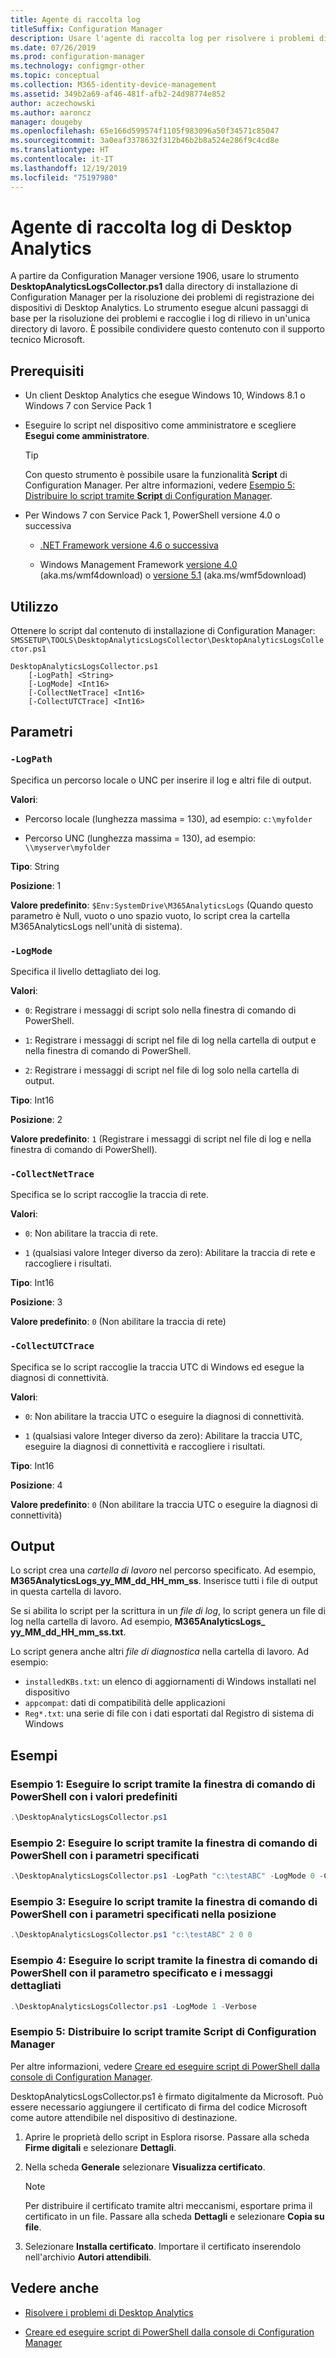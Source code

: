 ```yaml
---
title: Agente di raccolta log
titleSuffix: Configuration Manager
description: Usare l'agente di raccolta log per risolvere i problemi di Desktop Analytics
ms.date: 07/26/2019
ms.prod: configuration-manager
ms.technology: configmgr-other
ms.topic: conceptual
ms.collection: M365-identity-device-management
ms.assetid: 349b2a69-af46-481f-afb2-24d98774e852
author: aczechowski
ms.author: aaroncz
manager: dougeby
ms.openlocfilehash: 65e166d599574f1105f983096a50f34571c85047
ms.sourcegitcommit: 3a0eaf3378632f312b46b2b8a524e286f9c4cd8e
ms.translationtype: HT
ms.contentlocale: it-IT
ms.lasthandoff: 12/19/2019
ms.locfileid: "75197980"
---
```

# <a name="desktop-analytics-log-collector"></a>Agente di raccolta log di Desktop Analytics

A partire da Configuration Manager versione 1906, usare lo strumento **DesktopAnalyticsLogsCollector.ps1** dalla directory di installazione di Configuration Manager per la risoluzione dei problemi di registrazione dei dispositivi di Desktop Analytics. Lo strumento esegue alcuni passaggi di base per la risoluzione dei problemi e raccoglie i log di rilievo in un'unica directory di lavoro. È possibile condividere questo contenuto con il supporto tecnico Microsoft.


## <a name="prerequisites"></a>Prerequisiti

- Un client Desktop Analytics che esegue Windows 10, Windows 8.1 o Windows 7 con Service Pack 1

- Eseguire lo script nel dispositivo come amministratore e scegliere **Esegui come amministratore**.

    > [!Tip]
    > Con questo strumento è possibile usare la funzionalità **Script** di Configuration Manager. Per altre informazioni, vedere [Esempio 5: Distribuire lo script tramite **Script** di Configuration Manager](#bkmk_ex5).

- Per Windows 7 con Service Pack 1, PowerShell versione 4.0 o successiva
    - [.NET Framework versione 4.6 o successiva](https://dotnet.microsoft.com/download/dotnet-framework)

    - Windows Management Framework [versione 4.0](https://support.microsoft.com/help/2819745) (aka.ms/wmf4download) o [versione 5.1](https://www.microsoft.com/download/details.aspx?id=54616) (aka.ms/wmf5download)

## <a name="usage"></a>Utilizzo

Ottenere lo script dal contenuto di installazione di Configuration Manager: `SMSSETUP\TOOLS\DesktopAnalyticsLogsCollector\DesktopAnalyticsLogsCollector.ps1`

``` Syntax
DesktopAnalyticsLogsCollector.ps1
    [-LogPath] <String>
    [-LogMode] <Int16>
    [-CollectNetTrace] <Int16>
    [-CollectUTCTrace] <Int16>
```

## <a name="parameters"></a>Parametri

### `-LogPath`

Specifica un percorso locale o UNC per inserire il log e altri file di output.

**Valori**:

- Percorso locale (lunghezza massima = 130), ad esempio: `c:\myfolder`

- Percorso UNC (lunghezza massima = 130), ad esempio: `\\myserver\myfolder`

**Tipo**: String

**Posizione**: 1

**Valore predefinito**: `$Env:SystemDrive\M365AnalyticsLogs` (Quando questo parametro è Null, vuoto o uno spazio vuoto, lo script crea la cartella M365AnalyticsLogs nell'unità di sistema).

### `-LogMode`

Specifica il livello dettagliato dei log.

**Valori**:

- `0`: Registrare i messaggi di script solo nella finestra di comando di PowerShell.

- `1`: Registrare i messaggi di script nel file di log nella cartella di output e nella finestra di comando di PowerShell.

- `2`: Registrare i messaggi di script nel file di log solo nella cartella di output.

**Tipo**: Int16

**Posizione**: 2

**Valore predefinito**: `1` (Registrare i messaggi di script nel file di log e nella finestra di comando di PowerShell).

### `-CollectNetTrace`

Specifica se lo script raccoglie la traccia di rete.

**Valori**:

- `0`: Non abilitare la traccia di rete.

- `1` (qualsiasi valore Integer diverso da zero): Abilitare la traccia di rete e raccogliere i risultati.

**Tipo**: Int16

**Posizione**: 3

**Valore predefinito**: `0` (Non abilitare la traccia di rete)

### `-CollectUTCTrace`

Specifica se lo script raccoglie la traccia UTC di Windows ed esegue la diagnosi di connettività.

**Valori**:

- `0`: Non abilitare la traccia UTC o eseguire la diagnosi di connettività.

- `1` (qualsiasi valore Integer diverso da zero): Abilitare la traccia UTC, eseguire la diagnosi di connettività e raccogliere i risultati.

**Tipo**: Int16

**Posizione**: 4

**Valore predefinito**: `0` (Non abilitare la traccia UTC o eseguire la diagnosi di connettività)


## <a name="output"></a>Output

Lo script crea una *cartella di lavoro* nel percorso specificato. Ad esempio, **M365AnalyticsLogs_yy_MM_dd_HH_mm_ss**. Inserisce tutti i file di output in questa cartella di lavoro.

Se si abilita lo script per la scrittura in un *file di log*, lo script genera un file di log nella cartella di lavoro. Ad esempio, **M365AnalyticsLogs_ yy_MM_dd_HH_mm_ss.txt**.

Lo script genera anche altri *file di diagnostica* nella cartella di lavoro. Ad esempio:

- `installedKBs.txt`: un elenco di aggiornamenti di Windows installati nel dispositivo
- `appcompat`: dati di compatibilità delle applicazioni
- `Reg*.txt`: una serie di file con i dati esportati dal Registro di sistema di Windows


## <a name="examples"></a>Esempi

### <a name="bkmk_ex1"></a> Esempio 1: Eseguire lo script tramite la finestra di comando di PowerShell con i valori predefiniti

```PowerShell
.\DesktopAnalyticsLogsCollector.ps1
```

### <a name="bkmk_ex2"></a> Esempio 2: Eseguire lo script tramite la finestra di comando di PowerShell con i parametri specificati

```PowerShell
.\DesktopAnalyticsLogsCollector.ps1 -LogPath "c:\testABC" -LogMode 0 -CollectNetTrace 0 -CollectUTCTrace 0
```

### <a name="bkmk_ex3"></a> Esempio 3: Eseguire lo script tramite la finestra di comando di PowerShell con i parametri specificati nella posizione

```PowerShell
.\DesktopAnalyticsLogsCollector.ps1 "c:\testABC" 2 0 0
```

### <a name="bkmk_ex4"></a> Esempio 4: Eseguire lo script tramite la finestra di comando di PowerShell con il parametro specificato e i messaggi dettagliati

```PowerShell
.\DesktopAnalyticsLogsCollector.ps1 -LogMode 1 -Verbose
```

### <a name="bkmk_ex5"></a> Esempio 5: Distribuire lo script tramite **Script** di Configuration Manager

Per altre informazioni, vedere [Creare ed eseguire script di PowerShell dalla console di Configuration Manager](/sccm/apps/deploy-use/create-deploy-scripts).

DesktopAnalyticsLogsCollector.ps1 è firmato digitalmente da Microsoft. Può essere necessario aggiungere il certificato di firma del codice Microsoft come autore attendibile nel dispositivo di destinazione.

1. Aprire le proprietà dello script in Esplora risorse. Passare alla scheda **Firme digitali** e selezionare **Dettagli**.

2. Nella scheda **Generale** selezionare **Visualizza certificato**.

    > [!Note]
    > Per distribuire il certificato tramite altri meccanismi, esportare prima il certificato in un file. Passare alla scheda **Dettagli** e selezionare **Copia su file**.

3. Selezionare **Installa certificato**. Importare il certificato inserendolo nell'archivio **Autori attendibili**.


## <a name="see-also"></a>Vedere anche

- [Risolvere i problemi di Desktop Analytics](/sccm/desktop-analytics/troubleshooting)

- [Creare ed eseguire script di PowerShell dalla console di Configuration Manager](/sccm/apps/deploy-use/create-deploy-scripts)
